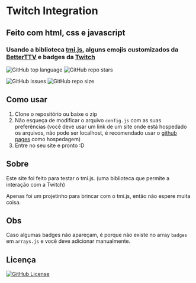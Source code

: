 # Twitch Integration

## Feito com html, css e javascript

### Usando a biblioteca [tmi.js](https://tmijs.com/), alguns emojis customizados da [BetterTTV](https://betterttv.com/) e badges da [Twitch](https://twitch.tv/)

![GitHub top language](https://img.shields.io/github/languages/top/matheushmafra/Twitch-Integration) ![GitHub repo stars](https://img.shields.io/github/stars/matheushmafra/Twitch-Integration?label=Estrelas)

![GitHub issues](https://img.shields.io/github/issues/matheushmafra/Twitch-Integration?label=Problemas) ![GitHub repo size](https://img.shields.io/github/repo-size/matheushmafra/Twitch-Integration?label=Tamanho)

## Como usar

1. Clone o repositório ou baixe o zip
2. Não esqueça de modificar o arquivo `config.js` com as suas preferências
(você deve usar um link de um site onde está hospedado os arquivos,
não pode ser localhost, é recomendado usar o [github pages](https://pages.github.com/) como hospedagem)
3. Entre no seu site e pronto :D

## Sobre

Este site foi feito para testar o tmi.js.
(uma biblioteca que permite a interação com a Twitch)

Apenas foi um projetinho para brincar com o tmi.js,
então não espere muita coisa.

## Obs

Caso algumas badges não apareçam,
é porque não existe no array `badges` em `arrays.js`
e você deve adicionar manualmente.

## Licença

[![GitHub License](https://img.shields.io/github/license/matheushmafra/Twitch-Integration?label=Licença)](https://choosealicense.com/licenses/mit/)
